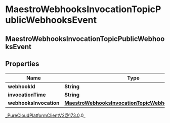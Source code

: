 # MaestroWebhooksInvocationTopicPublicWebhooksEvent

## MaestroWebhooksInvocationTopicPublicWebhooksEvent

## Properties

|Name | Type | Description | Notes|
|------------ | ------------- | ------------- | -------------|
| **webhookId** | **String** |  | [optional] |
| **invocationTime** | **String** |  | [optional] |
| **webhooksInvocation** | [**MaestroWebhooksInvocationTopicWebhooksInvocation**](MaestroWebhooksInvocationTopicWebhooksInvocation) |  | [optional] |



_PureCloudPlatformClientV2@173.0.0_
